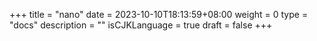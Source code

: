 +++
title = "nano"
date = 2023-10-10T18:13:59+08:00
weight = 0
type = "docs"
description = ""
isCJKLanguage = true
draft = false
+++